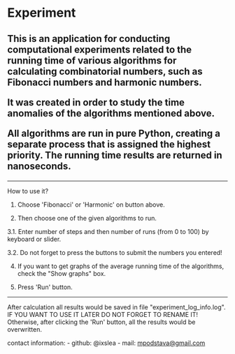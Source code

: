 <h1>Experiment</h1>

<h2>This is an application for conducting computational experiments related to the running time of various algorithms for calculating combinatorial numbers, such as Fibonacci numbers and harmonic numbers. 

It was created in order to study the time anomalies of the algorithms mentioned above.

All algorithms are run in pure Python, creating a separate process that is assigned the highest priority. The running time results are returned in nanoseconds.</h2>

-----------------
How to use it?

1. Choose 'Fibonacci' or 'Harmonic' on button above.

2. Then choose one of the given algorithms to run.

<span>3.1. Enter number of steps and then number of runs (from 0 to 100) by keyboard or slider.

 3.2. Do not forget to press the buttons to submit the numbers you entered!

4. If you want to get graphs of the average running time of the algorithms, check the "Show graphs" box.

5. Press 'Run' button.
-----------------

After calculation all results would be saved in file "experiment_log_info.log". 
IF YOU WANT TO USE IT LATER DO NOT FORGET TO RENAME IT!
Otherwise, after clicking the 'Run' button, all the results would be overwritten.


contact information:
        - github: @ixslea 
        - mail: mpodstava@gmail.com
